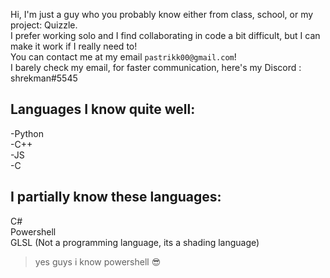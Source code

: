 Hi, I'm just a guy who you probably know either from class, school, or my project: Quizzle.\
I prefer working solo and I find collaborating in code a bit difficult, but I can make it work if I really need to!\
You can contact me at my email `pastrikk00@gmail.com`!\
I barely check my email, for faster communication, here's my Discord : shrekman#5545

## Languages I know quite well:
-Python\
-C++\
-JS\
-C

## I partially know these languages:
C#\
Powershell\
GLSL (Not a programming language, its a shading language)

> yes guys i know powershell 😎
